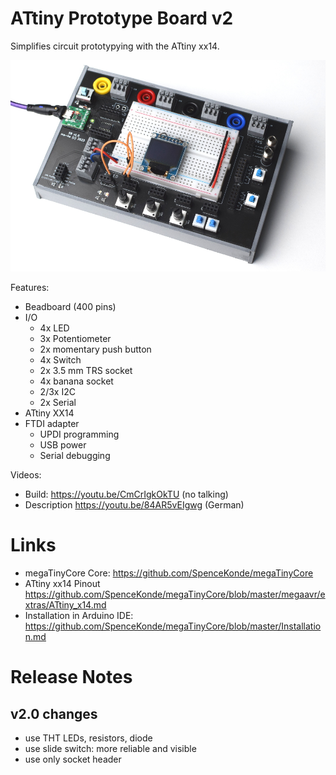 # ATtiny Prototype Board v2

Simplifies circuit prototypying with the ATtiny xx14.

![1stBuild](board-finished.png) 

Features:
- Beadboard (400 pins)
- I/O
  - 4x LED
  - 3x Potentiometer
  - 2x momentary push button
  - 4x Switch
  - 2x 3.5 mm TRS socket
  - 4x banana socket
  - 2/3x I2C
  - 2x Serial
- ATtiny XX14
- FTDI adapter
  - UPDI programming
  - USB power
  - Serial debugging


Videos:
- Build: https://youtu.be/CmCrIgkOkTU (no talking)
- Description https://youtu.be/84AR5vEIgwg (German)

# Links

- megaTinyCore Core: https://github.com/SpenceKonde/megaTinyCore
- ATtiny xx14 Pinout https://github.com/SpenceKonde/megaTinyCore/blob/master/megaavr/extras/ATtiny_x14.md
- Installation in Arduino IDE: https://github.com/SpenceKonde/megaTinyCore/blob/master/Installation.md

# Release Notes

## v2.0 changes

- use THT LEDs, resistors, diode
- use slide switch: more reliable and visible
- use only socket header


